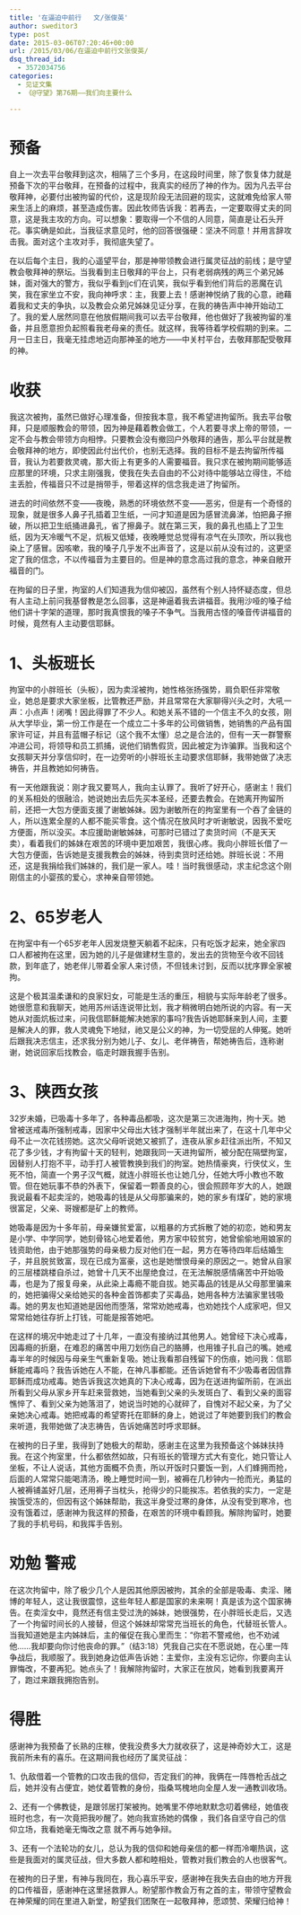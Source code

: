 ```yaml
---
title: '在逼迫中前行   文/张俊英'
author: sweditor3
type: post
date: 2015-03-06T07:20:46+00:00
url: /2015/03/06/在逼迫中前行文张俊英/
dsq_thread_id:
  - 3572034756
categories:
  - 见证文集
  - 《@守望》第76期——我们向主要什么

---
```

# 预备

自上一次去平台敬拜到这次，相隔了三个多月，在这段时间里，除了恢复体力就是预备下次的平台敬拜，在预备的过程中，我真实的经历了神的作为。因为凡去平台敬拜神，必要付出被拘留的代价，这是现阶段无法回避的现实，这就难免给家人带来生活上的麻烦，甚至造成伤害。因此牧师告诉我：若再去，一定要取得丈夫的同意，这是我主攻的方向。可以想象：要取得一个不信的人同意，简直是让石头开花。事实确是如此，当我征求意见时，他的回答很强硬：坚决不同意！并用言辞攻击我。面对这个主攻对手，我彻底失望了。

在以后每个主日，我的心遥望平台，那是神带领教会进行属灵征战的前线；是守望教会敬拜神的祭坛。当我看到主日敬拜的平台上，只有老弱病残的两三个弟兄姊妹，面对强大的警方，我似乎看到jc们在讥笑，我似乎看到他们背后的恶魔在讥笑，我在家坐立不安，我向神呼求：主，我要上去！感谢神悦纳了我的心意，祂藉着我和丈夫的争执，以及教会众弟兄姊妹见证分享，在我的祷告声中神开始动工了。我的爱人居然同意在他放假期间我可以去平台敬拜，他也做好了我被拘留的准备，并且愿意担负起照看我老母亲的责任。就这样，我等待着学校假期的到来。二月一日主日，我毫无挂虑地迈向那神圣的地方——中关村平台，去敬拜那配受敬拜的神。

# 收获

我这次被拘，虽然已做好心理准备，但按我本意，我不希望进拘留所。我去平台敬拜，只是顺服教会的带领，因为神是藉着教会做工，个人若要寻求上帝的带领，一定不会与教会带领方向相悖。只要教会没有撤回户外敬拜的通告，那么平台就是教会敬拜神的地方，即使因此付出代价，也别无选择。我的目标不是去拘留所传福音，我认为若要救灵魂，那大街上有更多的人需要福音。我只求在被拘期间能够适应那里的环境，只求主刚强我，使我在失去自由的不公对待中能够站立得住，不给主丢脸，传福音只不过是捎带手，带着这样的信念我走进了拘留所。

进去的时间依然不变——夜晚，熟悉的环境依然不变——恶劣，但是有一个奇怪的现象，就是很多人鼻子孔插着卫生纸，一问才知道是因为感冒流鼻涕，怕把鼻子擦破，所以把卫生纸捅进鼻孔，省了擦鼻子。就在第三天，我的鼻孔也插上了卫生纸，因为天冷暖气不足，炕板又低矮，夜晚睡觉总觉得有凉气在头顶吹，所以我也染上了感冒。因咳嗽，我的嗓子几乎发不出声音了，这是以前从没有过的，这更坚定了我的信念，不以传福音为主要目的。但是神的意念高过我的意念，神亲自敞开福音的门。

在拘留的日子里，拘室的人们知道我为信仰被囚，虽然有个别人持怀疑态度，但总有人主动上前问我基督教是怎么回事，这是神逼着我去讲福音。我用沙哑的嗓子给他们讲十字架的道理，那时我真恨我的嗓子不争气。当我用古怪的嗓音传讲福音的时候，竟然有人主动要信耶稣。

# 1、头板班长

拘室中的小胖班长（头板），因为卖淫被拘，她性格张扬强势，肩负职任非常敬业，她总是要求大家坐板，比管教还严励，并且常常在大家聊得兴头之时，大吼一声：小点声！闭嘴！因此得罪了不少人。和她关系不错的一个信主不久的女孩，刚从大学毕业，第一份工作是在一个成立二十多年的公司做销售，她销售的产品有国家许可证，并且有蓝帽子标记（这个我不太懂）总之是合法的，但有一天一群警察冲进公司，将领导和员工抓捕，说他们销售假货，因此被定为诈骗罪。当我和这个女孩聊天并分享信仰时，在一边旁听的小胖班长主动要求信耶稣，我带她做了决志祷告，并且教她如何祷告。

有一天他跟我说：刚才我又要骂人，我向主认罪了。我听了好开心，感谢主！我们的关系相处的很融洽，她说她出去后先买本圣经，还要去教会。在她离开拘留所前，还把一大包方便面支援了谢敏姊妹。因为谢敏所在的拘室里有一个吞了金链的人，所以连累全屋的人都不能买零食。这个情况在放风时才听谢敏说，因我不爱吃方便面，所以没买。本应援助谢敏姊妹，可那时已错过了卖货时间（不是天天卖），看着我们的姊妹在艰苦的环境中更加艰苦，我很心疼。我向小胖班长借了一大包方便面，告诉她是支援我教会的姊妹，待到卖货时还给她。胖班长说：不用还，这是我捐给我们姊妹的，我们是一家人。哇！当时我很感动，求主纪念这个刚刚信主的小婴孩的爱心，求神亲自带领她。

# 2、65岁老人

在拘室中有一个65岁老年人因发烧整天躺着不起床，只有吃饭才起来，她全家四口人都被拘在这里，因为她的儿子是做建材生意的，发出去的货物至今收不回钱款，到年底了，她老伴儿带着全家人来讨债，不但钱未讨到，反而以扰序罪全家被拘。
  
这是个极其温柔谦和的良家妇女，可能是生活的重压，相貌与实际年龄老了很多。她很愿意和我聊天，她用苏州话连说带比划，我才稍微明白她所说的内容。有一天她从对面炕板过来，问我信耶稣能解决她家的事吗?我告诉她耶稣来到人间，主要是解决人的罪，救人灵魂免下地狱，祂又是公义的神，为一切受屈的人伸冤。她听后跟我决志信主，还求我分别为她儿子、女儿、老伴祷告，帮她祷告后，连称谢谢，她说回家后找教会，临走时跟我握手告别。

# 3、陕西女孩

32岁未婚，已吸毒十多年了，各种毒品都吸，这次是第三次进海拘，拘十天。她曾被送戒毒所强制戒毒，因家中父母出大钱才强制半年就出来了，在这十几年中父母不止一次花钱捞她。这次父母听说她又被抓了，连夜从家乡赶往派出所，不知又花了多少钱，才有拘留十天的轻判，她跟我同一天进拘留所，被分配在隔壁拘室，因替别人打抱不平，动手打人被管教换到我们的拘室。她热情豪爽，行侠仗义，生死不怕，简直一个男子汉气概，就连小胖班长也让她几分，任她大呼小教也不敢管。但在她玩事不恭的外表下，保留着一颗善良的心，很会照顾年岁大的人，她跟我说最看不起卖淫的，她吸毒的钱是从父母那骗来的，她的家乡有煤矿，她的家境很富足，父亲、哥嫂都是矿上的教师。

她吸毒是因为十多年前，母亲嫌贫爱富，以粗暴的方式拆散了她的初恋，她和男友是小学、中学同学，她刻骨铭心地爱着他，男方家中较贫穷，她曾偷偷地用娘家的钱资助他，由于她那强势的母亲极力反对他们在一起，男方在等待四年后结婚生子，并且脱贫致富，现在已成为富豪，这也是她憎恨母亲的原因之一。她曾从自家的三层楼跳楼自杀过，她曾十几天不出屋绝食过，在无法解脱感情痛苦中开始吸毒，也是为了报复母亲，从此染上毒瘾不能自拔。她买毒品的钱是从父母那里骗来的，她把骗得父亲给她买的各种金首饰都卖了买毒品，她用各种方法骗家里钱吸毒。她的男友也知道她是因他而堕落，常常劝她戒毒，也劝她找个人成家吧，但又常常给她往存折上打钱，可能是报答她吧。

在这样的境况中她走过了十几年，一直没有接纳过其他男人。她曾经下决心戒毒，因毒瘾的折磨，在难忍的痛苦中用刀划伤自己的胳膊，也用锥子扎自己的嘴。她戒毒半年的时候因与母亲生气重新复吸。她让我看那自残留下的伤痕，她问我：信耶稣能戒毒吗？我告诉她在人不能，在神凡事都能。还告诉她曾有不少吸毒者因信靠耶稣而成功戒毒。她告诉我这次她真的下决心戒毒，因为在送进拘留所前，在派出所看到父母从家乡开车赶来营救她，当她看到父亲的头发斑白了、看到父亲的面容憔悴了、看到父亲为她落泪了，她说当时她的心就碎了，自愧对不起父亲，为了父亲她决心戒毒。她把戒毒的希望寄托在耶稣的身上，她说过了年她要到我们的教会来听道，我带她做了决志祷告，告诉她痛苦时呼求耶稣。

在被拘的日子里，我得到了她极大的帮助，感谢主在这里为我预备这个姊妹扶持我。在这个拘室里，什么都依然如故，只有班长的管理方式大有变化，她只管让人坐板，不让人说话，其他方面概不负责，所以开饭时只要饭一到，人们蜂拥而抢，后面的人常常只能喝清汤，晚上睡觉时间一到，被褥在几秒钟内一抢而光，勇猛的人被褥铺盖好几层，还用褥子当枕头，抢得少的只能挨冻。若依我的实力，一定是挨饿受冻的，但因有这个姊妹帮助，我这半身受过寒的身体，从没有受到寒冷，也没有饿着过，感谢神为我这样的预备，在艰苦的环境中看顾我。解除拘留时，她要了我的手机号码，和我挥手告别。

# 劝勉 警戒

在这次拘留中，除了极少几个人是因其他原因被拘，其余的全部是吸毒、卖淫、赌博的年轻人，这让我很震惊，这些年轻人都是国家的未来啊！真是该为这个国家祷告。在卖淫女中，竟然还有信主受过洗的姊妹，她很强势，在小胖班长走后，又选了一个拘留时间长的人接替，但这个姊妹却常常充当班长的角色，代替班长管人。当我知道她是主内姊妹后，主的催促在我心里而生：“你若不警戒他，也不劝诫他&#8230;&#8230;我却要向你讨他丧命的罪。”（结3:18）凭我自己实在不愿说她，在心里一阵争战后，我顺服了。我到她身边低声告诉她：主爱你，主没有忘记你，你要向主认罪悔改，不要再犯。她点头了！我解除拘留时，大家正在放风，她看到我要离开了，跑过来跟我拥抱告别。

# 得胜

感谢神为我预备了长熟的庄稼，使我没费多大力就收获了，这是神奇妙大工，这是我前所未有的喜乐。在这期间我也经历了属灵征战：

1、仇敌借着一个管教的口攻击我的信仰，否定我们的神，我俩在一阵唇枪舌战之后，她并没有占便宜，她仗着管教的身份，指桑骂槐地向全屋人发一通教训收场。

2、还有一个佛教徒，是跟邻居打架被拘。她嘴里不停地默默念叨着佛经，她值夜班时也念，有一次竟把我吵醒了。她向我宣扬她的偶像 ，我们各自坚守自己的信仰立场，我看她毫无悔改之意 就不再与她争辩。

3、还有一个法轮功的女儿，总认为我的信仰和她母亲信的都一样而冷嘲热讽，这些是我面对的属灵征战，但大多数人都和睦相处，管教对我们教会的人也很客气。

在被拘的日子里，有神与我同在，我心喜乐平安，感谢神在我失去自由的地方开我的口传福音，感谢神在这里拯救罪人。盼望那作教会万有之首的主，带领守望教会在神荣耀的同在里进入新堂，盼望我们团聚在一起敬拜神，愿颂赞、荣耀归给神！